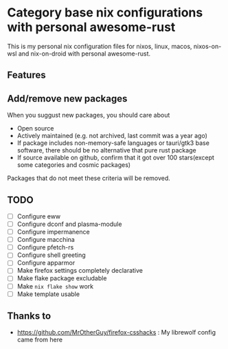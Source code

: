 # Category base nix configurations with personal awesome-rust
 This is my personal nix configuration files for nixos, linux, macos, nixos-on-wsl and nix-on-droid with personal awesome-rust.

## Features

## Add/remove new packages
When you suggust new packages, you should care about
- Open source
- Actively maintained (e.g. not archived, last commit was a year ago)
- If package includes non-memory-safe languages or tauri/gtk3 base software, there should be no alternative that pure rust package
- If source available on github, confirm that it got over 100 stars(except some categories and cosmic packages)

Packages that do not meet these criteria will be removed.

## TODO
- [ ] Configure eww
- [ ] Configure dconf and plasma-module
- [ ] Configure impermanence
- [ ] Configure macchina
- [ ] Configure pfetch-rs
- [ ] Configure shell greeting
- [ ] Configure apparmor
- [ ] Make firefox settings completely declarative
- [ ] Make flake package excludable
- [ ] Make `nix flake show` work
- [ ] Make template usable

## Thanks to
- https://github.com/MrOtherGuy/firefox-csshacks : My librewolf config came from here
